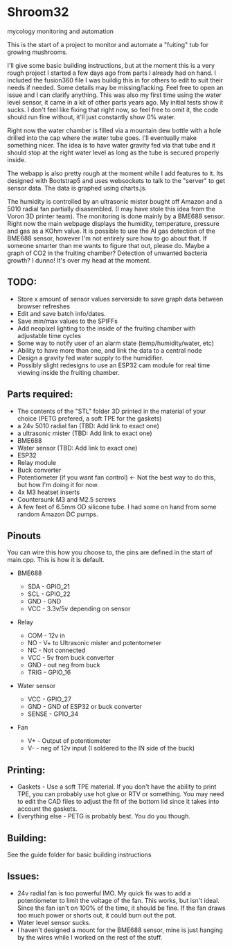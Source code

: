 # Shroom32
mycology monitoring and automation

This is the start of a project to monitor and automate a "fuiting" tub for growing mushrooms. 

I'll give some basic building instructions, but at the moment this is a very rough project I started a few days ago from parts I already had on hand. I included the fusion360 file I was buildig this in for others to edit to suit their needs if needed. Some details may be missing/lacking. Feel free to open an issue and I can clarify anything. This was also my first time using the water level sensor, it came in a kit of other parts years ago. My initial tests show it sucks. I don't feel like fixing that right now, so feel free to omit it, the code should run fine without, it'll just constantly show 0% water. 

Right now the water chamber is filled via a mountain dew bottle with a hole drilled into the cap where the water tube goes. I'll eventually make something nicer. The idea is to have water gravity fed via that tube and it should stop at the right water level as long as the tube is secured properly inside. 

The webapp is also pretty rough at the moment while I add features to it. Its designed with Bootstrap5 and uses websockets to talk to the "server" to get sensor data. The data is graphed using charts.js. 

The humidity is controlled by an ultrasonic mister bought off Amazon and a 5010 radial fan partially disasembled. (I may have stole this idea from the Voron 3D printer team). The monitoring is done mainly by a BME688 sensor. 
Right now the main webpage displays the humidity, temperature, pressure and gas as a KOhm value. 
It is possible to use the AI gas detection of the BME688 sensor, however I'm not entirely sure how to go about that. If someone smarter than me wants to figure that out, please do. Maybe a graph of CO2 in the fruiting chamber? Detection of unwanted bacteria growth? I dunno! It's over my head at the moment. 

## TODO:
- Store x amount of sensor values serverside to save graph data between browser refreshes
- Edit and save batch info/dates.
- Save min/max values to the SPIFFs 
- Add neopixel lighting to the inside of the fruiting chamber with adjustable time cycles
- Some way to notify user of an alarm state (temp/humidity/water, etc)
- Ability to have more than one, and link the data to a central node
- Design a gravity fed water supply to the humidifier. 
- Possibly slight redesigns to use an ESP32 cam module for real time viewing inside the fruiting chamber. 

## Parts required:
- The contents of the "STL" folder 3D printed in the material of your choice (PETG prefered, a soft TPE for the gaskets)
- a 24v 5010 radial fan (TBD: Add link to exact one)
- a ultrasonic mister (TBD: Add link to exact one)
- BME688
- Water sensor (TBD: Add link to exact one)
- ESP32
- Relay module
- Buck converter
- Potentiometer (if you want fan control) <- Not the best way to do this, but how I'm doing it for now.
- 4x M3 heatset inserts
- Countersunk M3 and M2.5 screws
- A few feet of 6.5mm OD silicone tube. I had some on hand from some random Amazon DC pumps. 

## Pinouts 
You can wire this how you choose to, the pins are defined in the start of main.cpp. This is how it is default. 
- BME688
  - SDA - GPIO_21
  - SCL - GPIO_22
  - GND - GND
  - VCC - 3.3v/5v depending on sensor
  
- Relay 
  - COM - 12v in
  - NO - V+ to Ultrasonic mister and potentometer
  - NC - Not connected 
  - VCC - 5v from buck converter
  - GND - out neg from buck
  - TRIG - GPIO_16
  
- Water sensor 
  - VCC - GPIO_27
  - GND - GND of ESP32 or buck converter 
  - SENSE - GPIO_34
  
- Fan
  - V+ - Output of potentiometer
  - V- - neg of 12v input (I soldered to the IN side of the buck)
  
## Printing:
- Gaskets - Use a soft TPE material. If you don't have the ability to print TPE, you can probably use hot glue or RTV or something. You may need to edit the CAD files to adjust the fit of the bottom lid since it takes into account the gaskets. 
- Everything else - PETG is probably best. You do you though. 

## Building:
See the guide folder for basic building instructions

## Issues:
- 24v radial fan is too powerful IMO. My quick fix was to add a potentiometer to limit the voltage of the fan. This works, but isn't ideal. Since the fan isn't on 100% of the time, it should be fine. If the fan draws too much power or shorts out, it could burn out the pot. 
- Water level sensor sucks. 
- I haven't designed a mount for the BME688 sensor, mine is just hanging by the wires while I worked on the rest of the stuff. 
